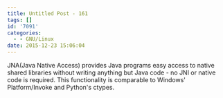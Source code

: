 ```yaml
---
title: Untitled Post - 161
tags: []
id: '7091'
categories:
  - - GNU/Linux
date: 2015-12-23 15:06:04
---
```


JNA(Java Native Access) provides Java programs easy access to native shared libraries without writing anything but Java code - no JNI or native code is required. This functionality is comparable to Windows' Platform/Invoke and Python's ctypes.